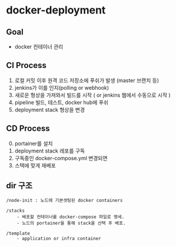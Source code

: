 # docker-deployment

## Goal

- docker 컨테이너 관리


## CI Process

1. 로컬 커밋 이후 원격 코드 저장소에 푸쉬가 발생 (master 브랜치 등)
2. jenkins가 이를 인지(polling or webhook)
3. 새로운 형상을 가져와서 빌드를 시작 ( or jenkins 웹에서 수동으로 시작 )
4. pipeline 빌드, 테스트, docker hub에 푸쉬  
5. deployment stack 형상을 변경  

## CD Process

0. portainer를 설치
1. deployment stack 레포를 구독  
2. 구독중인 docker-compose.yml 변경되면   
3. 스택에 맞게 재베포


## dir 구조

```
/node-init : 노드에 기본셋팅된 docker containers

/stacks
    - 베포할 컨테이너를 docker-compose 파일로 명세.  
    - 노드의 portainer을 통해 stack을 선택 후 베포.  

/template
    - application or infra container

```
